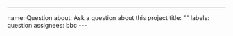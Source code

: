 ---
name: Question
about: Ask a question about this project
title: ""
labels: question
assignees: bbc
---<!-- _where applicable, please provide context and use case around your question._ -->
